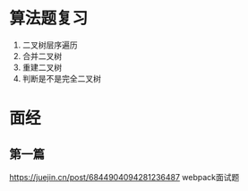 # 算法题复习
1. 二叉树层序遍历
2. 合并二叉树
3. 重建二叉树
4. 判断是不是完全二叉树

# 面经
## 第一篇
https://juejin.cn/post/6844904094281236487 webpack面试题
